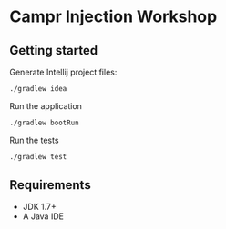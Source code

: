 # Campr Injection Workshop

## Getting started

Generate Intellij project files:

```bash
./gradlew idea
```

Run the application

```bash
./gradlew bootRun
```

Run the tests

```bash
./gradlew test
```

## Requirements

* JDK 1.7+
* A Java IDE
